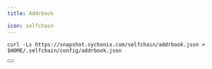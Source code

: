 ```yaml
---
title: Addrbook

icon: selfchain
---
```


<div class="code-block-wrapper">
  <pre><code>curl -Ls https://snapshot.sychonix.com/selfchain/addrbook.json > $HOME/.selfchain/config/addrbook.json</code></pre>
  <button class="copy-btn"><i class="fas fa-copy"></i></button>
</div>
